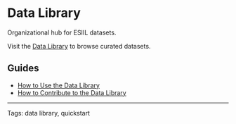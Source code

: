 # Data Library

Organizational hub for ESIIL datasets.

Visit the [Data Library](https://cu-esiil.github.io/data-library/) to browse curated datasets.

## Guides

- [How to Use the Data Library](how-to-use.md)
- [How to Contribute to the Data Library](how-to-contribute.md)

---

<div class="tagline">
  Tags: data library, quickstart
</div>

